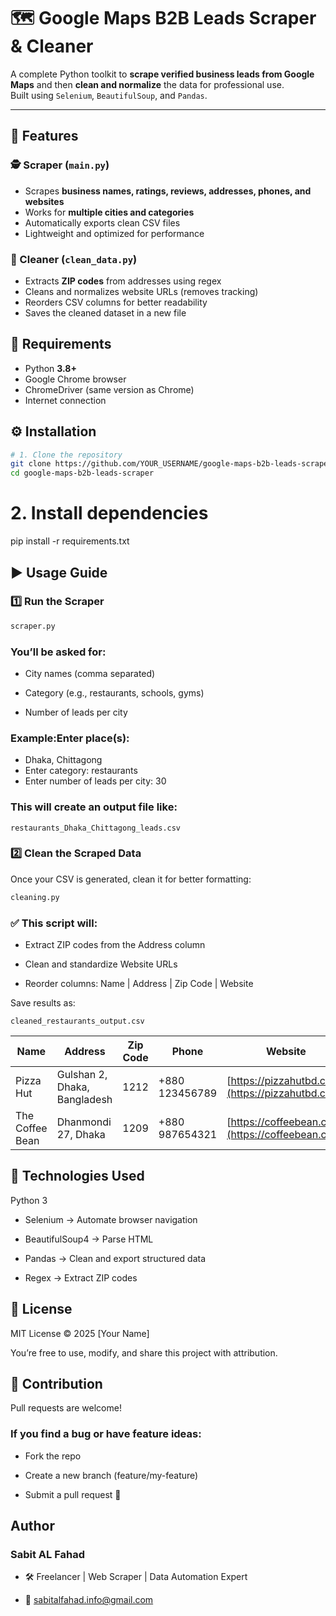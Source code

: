 # 🗺️ Google Maps B2B Leads Scraper & Cleaner

A complete Python toolkit to **scrape verified business leads from Google Maps** and then **clean and normalize** the data for professional use.  
Built using `Selenium`, `BeautifulSoup`, and `Pandas`.

---

## 🚀 Features

### 🕵️ Scraper (`main.py`)
- Scrapes **business names, ratings, reviews, addresses, phones, and websites**
- Works for **multiple cities and categories**
- Automatically exports clean CSV files
- Lightweight and optimized for performance

### 🧹 Cleaner (`clean_data.py`)
- Extracts **ZIP codes** from addresses using regex
- Cleans and normalizes website URLs (removes tracking)
- Reorders CSV columns for better readability
- Saves the cleaned dataset in a new file

## 🧠 Requirements

- Python **3.8+**
- Google Chrome browser
- ChromeDriver (same version as Chrome)
- Internet connection

## ⚙️ Installation

```bash
# 1. Clone the repository
git clone https://github.com/YOUR_USERNAME/google-maps-b2b-leads-scraper.git
cd google-maps-b2b-leads-scraper
```

# 2. Install dependencies
pip install -r requirements.txt

## ▶️ Usage Guide
### 1️⃣ Run the Scraper
```bash
scraper.py
```

### You’ll be asked for:

- City names (comma separated)

- Category (e.g., restaurants, schools, gyms)

- Number of leads per city

### Example:Enter place(s):
- Dhaka, Chittagong
- Enter category: restaurants
- Enter number of leads per city: 30

### This will create an output file like:
```
restaurants_Dhaka_Chittagong_leads.csv
```

### 2️⃣ Clean the Scraped Data
Once your CSV is generated, clean it for better formatting:
```bash
cleaning.py
```

### ✅ This script will:

- Extract ZIP codes from the Address column

- Clean and standardize Website URLs

- Reorder columns: Name | Address | Zip Code | Website

Save results as:
```
cleaned_restaurants_output.csv
```

| Name            | Address                      | Zip Code | Phone          | Website                                          |
| --------------- | ---------------------------- | -------- | -------------- | ------------------------------------------------ |
| Pizza Hut       | Gulshan 2, Dhaka, Bangladesh | 1212     | +880 123456789 | [https://pizzahutbd.com](https://pizzahutbd.com) |
| The Coffee Bean | Dhanmondi 27, Dhaka          | 1209     | +880 987654321 | [https://coffeebean.com](https://coffeebean.com) |


## 🧩 Technologies Used
Python 3

- Selenium → Automate browser navigation

- BeautifulSoup4 → Parse HTML

- Pandas → Clean and export structured data

- Regex → Extract ZIP codes

## 📄 License

MIT License © 2025 [Your Name]

You’re free to use, modify, and share this project with attribution.

## 🌟 Contribution

Pull requests are welcome!

### If you find a bug or have feature ideas:

- Fork the repo

- Create a new branch (feature/my-feature)

- Submit a pull request 🚀

## Author
### Sabit AL Fahad

- 🛠️ Freelancer | Web Scraper | Data Automation Expert

- 📧 sabitalfahad.info@gmail.com




